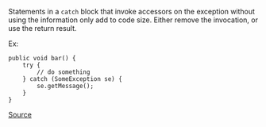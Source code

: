 Statements in a `catch` block that invoke accessors on the exception without using the information only add to code size. Either remove the invocation, or use the return result.

Ex:

```
public void bar() {
	try {
		// do something
	} catch (SomeException se) {
		se.getMessage();
	}
}
```

[Source](https://pmd.github.io/pmd-5.3.3/pmd-java/rules/java/strictexception.html#AvoidLosingExceptionInformation)
